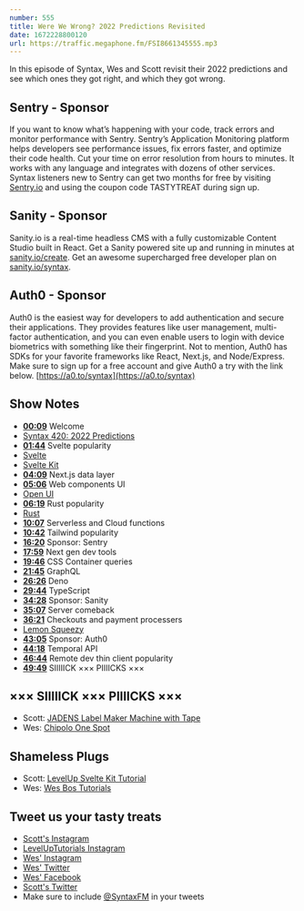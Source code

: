 ```yaml
---
number: 555
title: Were We Wrong? 2022 Predictions Revisited
date: 1672228800120
url: https://traffic.megaphone.fm/FSI8661345555.mp3
---
```


In this episode of Syntax, Wes and Scott revisit their 2022 predictions and see which ones they got right, and which they got wrong.

## Sentry  - Sponsor

If you want to know what’s happening with your code, track errors and monitor performance with Sentry. Sentry’s Application Monitoring platform helps developers see performance issues, fix errors faster, and optimize their code health. Cut your time on error resolution from hours to minutes. It works with any language and integrates with dozens of other services. Syntax listeners new to Sentry can get two months for  free by visiting [Sentry.io](https://sentry.io) and using the coupon code TASTYTREAT during sign up.

## Sanity - Sponsor

Sanity.io is a real-time headless CMS with a fully customizable Content Studio built in React. Get a Sanity powered site up and running in minutes at [sanity.io/create](https://www.sanity.io/create). Get an awesome supercharged free developer plan on [sanity.io/syntax](https://www.sanity.io/syntax).

## Auth0 - Sponsor

Auth0 is the easiest way for developers to add authentication and secure their applications. They provides features like user management, multi-factor authentication, and you can even enable users to login with device biometrics with something like their fingerprint. Not to mention, Auth0 has SDKs for your favorite frameworks like React, Next.js, and Node/Express. Make sure to sign up for a free account and give Auth0 a try with the link below. [https://a0.to/syntax](https://a0.to/syntax)

## Show Notes

* **[00:09](#t=00:09)** Welcome
* [Syntax 420: 2022 Predictions](https://syntax.fm/show/420/2022-predictions)
* **[01:44](#t=01:44)** Svelte popularity
* [Svelte](https://svelte.dev)
* [Svelte Kit](https://kit.svelte.dev)
* **[04:09](#t=04:09)** Next.js data layer
* **[05:06](#t=05:06)** Web components UI
* [Open UI](https://open-ui.org)
* **[06:19](#t=06:19)** Rust popularity
* [Rust](https://www.rust-lang.org)
* **[10:07](#t=10:07)** Serverless and Cloud functions
* **[10:42](#t=10:42)** Tailwind popularity
* **[16:20](#t=16:20)** Sponsor: Sentry
* **[17:59](#t=17:59)** Next gen dev tools
* **[19:46](#t=19:46)** CSS Container queries
* **[21:45](#t=21:45)** GraphQL
* **[26:26](#t=26:26)** Deno
* **[29:44](#t=29:44)** TypeScript
* **[34:28](#t=34:28)** Sponsor: Sanity
* **[35:07](#t=35:07)** Server comeback
* **[36:21](#t=36:21)** Checkouts and payment processers
* [Lemon Squeezy](https://www.lemonsqueezy.com)
* **[43:05](#t=43:05)** Sponsor: Auth0
* **[44:18](#t=44:18)** Temporal API
* **[46:44](#t=46:44)** Remote dev thin client popularity
* **[49:49](#t=49:49)** SIIIIICK ××× PIIIICKS ×××

## ××× SIIIIICK ××× PIIIICKS ×××

* Scott: [JADENS Label Maker Machine with Tape](https://amzn.to/3G3wiWd)
* Wes: [Chipolo One Spot](https://amzn.to/3jjWpiQ)

## Shameless Plugs

* Scott: [LevelUp Svelte Kit Tutorial](https://levelup.video/tutorials/sveltekit)
* Wes: [Wes Bos Tutorials](https://wesbos.com/courses)

## Tweet us your tasty treats

* [Scott's Instagram](https://www.instagram.com/stolinski/)
* [LevelUpTutorials Instagram](https://www.instagram.com/LevelUpTutorials/)
* [Wes' Instagram](https://www.instagram.com/wesbos/)
* [Wes' Twitter](https://twitter.com/wesbos)
* [Wes' Facebook](https://www.facebook.com/wesbos.developer)
* [Scott's Twitter](https://twitter.com/stolinski)
* Make sure to include [@SyntaxFM](https://twitter.com/SyntaxFM) in your tweets
